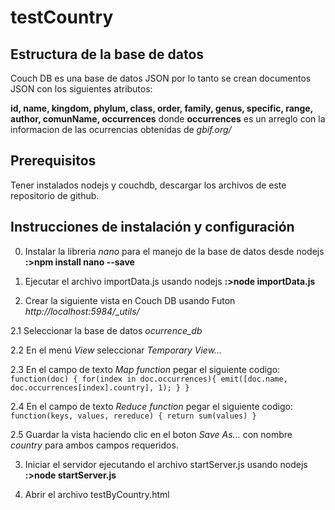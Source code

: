 # testCountry
## Estructura de la base de datos
Couch DB es una base de datos JSON por lo tanto se crean documentos JSON con los siguientes atributos:

**id, name, kingdom, phylum, class, order, family, genus, specific, range, author, comunName, occurrences**
donde **occurrences** es un arreglo con la informacion de las ocurrencias obtenidas de *gbif.org/*

## Prerequisitos
Tener instalados nodejs y couchdb, descargar los archivos de este repositorio de github.

## Instrucciones de instalación y configuración
0. Instalar la libreria *nano* para el manejo de la base de datos desde nodejs **:>npm install nano --save**

1. Ejecutar el archivo importData.js usando nodejs **:>node importData.js**

2. Crear la siguiente vista en Couch DB usando Futon *http://localhost:5984/_utils/*

  2.1 Seleccionar la base de datos *ocurrence_db*
  
  2.2 En el menú *View* seleccionar *Temporary View...*
  
  2.3 En el campo de texto *Map function* pegar el siguiente codigo:
`function(doc) {
  for(index in doc.occurrences){
    emit([doc.name, doc.occurrences[index].country], 1);
  }
}`

  2.4 En el campo de texto *Reduce function* pegar el siguiente codigo:
`function(keys, values, rereduce) {
  return sum(values)
}`

  2.5 Guardar la vista haciendo clic en el boton *Save As...* con nombre *country* para ambos campos requeridos.

3. Iniciar el servidor ejecutando el archivo startServer.js usando nodejs **:>node startServer.js**

4. Abrir el archivo testByCountry.html